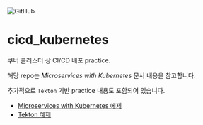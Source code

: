 <img alt="GitHub" src="https://img.shields.io/github/license/samsonites89/cicd_kubernetes?style=flat-square">

# cicd_kubernetes
쿠버 클러스터 상 CI/CD 배포 practice.

해당 repo는 *Microservices with Kubernetes* 문서 내용을 참고합니다.

추가적으로 `Tekton` 기반 practice 내용도 포함되어 있습니다.

- [Microservices with Kubernetes 에제](./sample/README.md)
- [Tekton 예제](./tekton/README.md)
